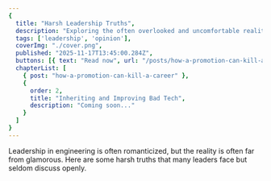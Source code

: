 ```yaml
---
{
  title: "Harsh Leadership Truths",
  description: "Exploring the often overlooked and uncomfortable realities of engineering leadership.",
  tags: ['leadership', 'opinion'],
  coverImg: "./cover.png",
  published: "2025-11-17T13:45:00.284Z",
  buttons: [{ text: "Read now", url: "/posts/how-a-promotion-can-kill-a-career" }],
  chapterList: [
    { post: "how-a-promotion-can-kill-a-career" },
    {
      order: 2,
      title: "Inheriting and Improving Bad Tech",
      description: "Coming soon..."
    }
  ]
}
---
```


Leadership in engineering is often romanticized, but the reality is often far from glamorous. Here are some harsh truths that many leaders face but seldom discuss openly.
